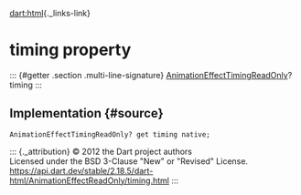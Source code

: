 [dart:html](../../dart-html/dart-html-library){._links-link}

timing property
===============

::: {#getter .section .multi-line-signature}
[AnimationEffectTimingReadOnly](../animationeffecttimingreadonly-class)?
timing
:::

Implementation {#source}
--------------

``` {.language-dart data-language="dart"}
AnimationEffectTimingReadOnly? get timing native;
```

::: {._attribution}
© 2012 the Dart project authors\
Licensed under the BSD 3-Clause \"New\" or \"Revised\" License.\
<https://api.dart.dev/stable/2.18.5/dart-html/AnimationEffectReadOnly/timing.html>
:::
